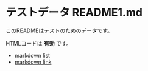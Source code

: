 # テストデータ README1.md

このREADMEはテストのためのデータです。

<div>
    <p>HTMLコードは <strong>有効</strong> です。</p>
</div>

- markdown list
- [markdown link](http://www.pxt.jp/)
